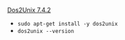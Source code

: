 [Dos2Unix 7.4.2](https://centos.pkgs.org/8/centos-baseos-x86_64/dos2unix-7.4.0-3.el8.x86_64.rpm.html)
* `sudo apt-get install -y dos2unix`
* `dos2unix --version`
